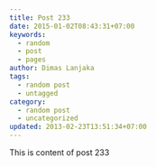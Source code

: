 ```yaml
---
title: Post 233
date: 2015-01-02T08:43:31+07:00
keywords:
  - random
  - post
  - pages
author: Dimas Lanjaka
tags:
  - random post
  - untagged
category:
  - random post
  - uncategorized
updated: 2013-02-23T13:51:34+07:00
---
```

This is content of post 233